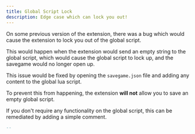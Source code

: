 ```yaml
---
title: Global Script Lock
description: Edge case which can lock you out!
---
```


On some previous version of the extension, there was a bug which would cause the extension to lock you out of the global script.

This would happen when the extension would send an empty string to the global script, which would cause the global script to lock up, and the savegame would no longer open up.

This issue would be fixed by opening the `savegame.json` file and adding any content to the global lua script.

To prevent this from happening, the extension **will not** allow you to save an empty global script.

If you don't require any functionality on the global script, this can be remediated by adding a simple comment.

```lua title="Global.-1.lua"
--
```